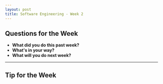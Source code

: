 ```yaml
---
layout: post
title: Software Engineering - Week 2
---
```

<h2>Questions for the Week</h2>

<ul><li><b>What did you do this past week?</b></i>
<br>

<li><b>What's in your way?</b></i>
<br>

<li><b>What will you do next week?</b></i>
<br>
</ul>

<hr></hr>
<h2>Tip for the Week</h2>

